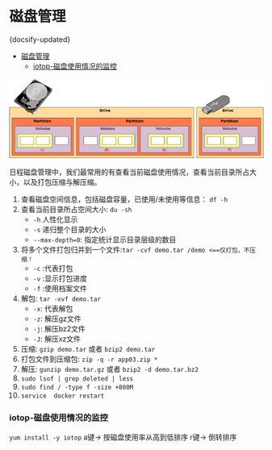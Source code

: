 #  磁盘管理
{docsify-updated}

- [磁盘管理](#磁盘管理)
	- [iotop-磁盘使用情况的监控](#iotop-磁盘使用情况的监控)


<center><img src="pics/pQEFn.png"></center>

日程磁盘管理中，我们最常用的有查看当前磁盘使用情况，查看当前目录所占大小，以及打包压缩与解压缩。

1. 查看磁盘空间信息，包括磁盘容量，已使用/未使用等信息： `df -h`
2. 查看当前目录所占空间大小: `du -sh`
	+ `-h` 人性化显示
	+ `-s` 递归整个目录的大小
	+ `--max-depth=0`: 指定统计显示目录层级的数目
3. 将多个文件打包归并到一个文件:`tar -cvf demo.tar /demo <==仅打包，不压缩！`
	+ `-c` :代表打包
	+ `-v` :显示打包进度
	+ `-f` :使用档案文件
4. 解包: `tar -xvf demo.tar`
	+ `-x`: 代表解包
	+ `-z`: 解压gz文件
	+ `-j`: 解压bz2文件
	+ `-J`: 解压xz文件
5. 压缩: `gzip demo.tar` 或者 `bzip2 demo.tar`
6. 打包文件到压缩包: `zip -q -r app03.zip *`
7. 解压: `gunzip demo.tar.gz` 或者 `bzip2 -d demo.tar.bz2`
8. `sudo lsof | grep deleted | less`
9. `sudo find / -type f -size +800M`
10. `service  docker restart`
    
### iotop-磁盘使用情况的监控
`yum install -y iotop`
a键-> 按磁盘使用率从高到低排序
r键-> 倒转排序

